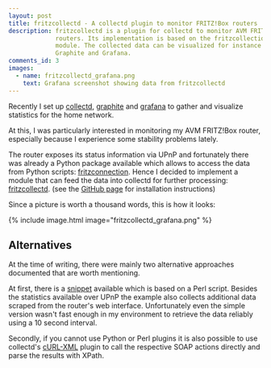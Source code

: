 ```yaml
---
layout: post
title: fritzcollectd - A collectd plugin to monitor FRITZ!Box routers
description: fritzcollectd is a plugin for collectd to monitor AVM FRITZ!Box
             routers. Its implementation is based on the fritzcollection Python
             module. The collected data can be visualized for instance with
             Graphite and Grafana.
comments_id: 3
images:
  - name: fritzcollectd_grafana.png
    text: Grafana screenshot showing data from fritzcollectd
---
```


Recently I set up [collectd], [graphite] and [grafana] to gather and visualize
statistics for the home network.

At this, I was particularly interested in monitoring my AVM FRITZ!Box router,
especially because I experience some stability problems lately.

The router exposes its status information via UPnP and fortunately there was
already a Python package available which allows to access the data from Python
scripts: [fritzconnection]. Hence I decided to implement a module that can feed
the data into collectd for further processing: [fritzcollectd].
(see the [GitHub page][fritzcollectd] for installation instructions)

Since a picture is worth a thousand words, this is how it looks:

{% include image.html image="fritzcollectd_grafana.png" %}

[collectd]: http://collectd.org
[grafana]:  http://grafana.org
[graphite]: http://graphiteapp.org
[fritzconnection]: https://bitbucket.org/kbr/fritzconnection
[fritzcollectd]: https://github.com/fetzerch/fritzcollectd

## Alternatives

At the time of writing, there were mainly two alternative approaches documented
that are worth mentioning.

At first, there is a [snippet][fbstatus] available which is based on a Perl
script. Besides the statistics available over UPnP the example also collects
additional data scraped from the router's web interface.
Unfortunately even the simple version wasn't fast enough in my environment to
retrieve the data reliably using a 10 second interval.

Secondly, if you cannot use Python or Perl plugins it is also possible to use
collectd's [cURL-XML] plugin to call the respective SOAP actions directly and
parse the results with XPath.

[collectd-exec]: https://collectd.org/wiki/index.php/Plugin:Exec
[cURL-XML]: http://collectd.org/wiki/index.php/Plugin:cURL-XML/Config#Fritz.21Box_Internet_Router
[fbstatus]: http://github.com/rullmann/scripts/tree/master/collectd/fritzbox-status
